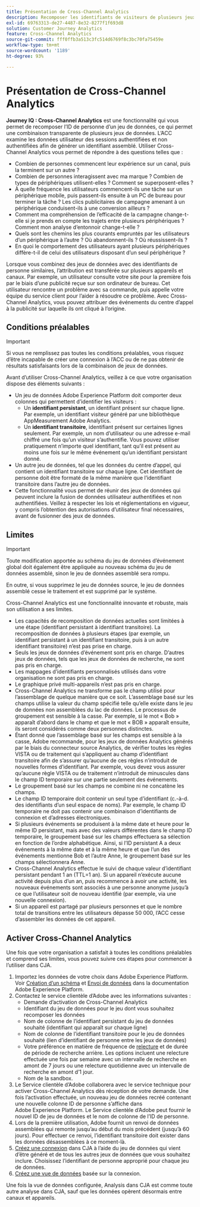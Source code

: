 ```yaml
---
title: Présentation de Cross-Channel Analytics
description: Recomposer les identifiants de visiteurs de plusieurs jeux de données pour regrouper les visiteurs.
exl-id: 69763313-de27-4487-8e32-8277f1f693d8
solution: Customer Journey Analytics
feature: Cross-Channel Analytics
source-git-commit: fff0ffb3a513c3fc514d6769f8c3bc70fa75459e
workflow-type: tm+mt
source-wordcount: '1189'
ht-degree: 93%

---
```


# Présentation de Cross-Channel Analytics

**Journey IQ : Cross-Channel Analytics** est une fonctionnalité qui vous permet de recomposer l’ID de personne d’un jeu de données, ce qui permet une combinaison transparente de plusieurs jeux de données. L’ACC examine les données utilisateur des sessions authentifiées et non authentifiées afin de générer un identifiant assemblé. Utiliser Cross-Channel Analytics vous permet de répondre à des questions telles que :

* Combien de personnes commencent leur expérience sur un canal, puis la terminent sur un autre ?
* Combien de personnes interagissent avec ma marque ? Combien de types de périphériques utilisent-elles ? Comment se superposent-elles ?
* À quelle fréquence les utilisateurs commencent-ils une tâche sur un périphérique mobile, puis passent-ils ensuite à un PC de bureau pour terminer la tâche ? Les clics publicitaires de campagne amenant à un périphérique conduisent-ils à une conversion ailleurs ?
* Comment ma compréhension de l’efficacité de la campagne change-t-elle si je prends en compte les trajets entre plusieurs périphériques ? Comment mon analyse d’entonnoir change-t-elle ?
* Quels sont les chemins les plus courants empruntés par les utilisateurs d’un périphérique à l’autre ? Où abandonnent-ils ? Où réussissent-ils ?
* En quoi le comportement des utilisateurs ayant plusieurs périphériques diffère-t-il de celui des utilisateurs disposant d’un seul périphérique ?

Lorsque vous combinez des jeux de données avec des identifiants de personne similaires, l’attribution est transférée sur plusieurs appareils et canaux. Par exemple, un utilisateur consulte votre site pour la première fois par le biais d’une publicité reçue sur son ordinateur de bureau. Cet utilisateur rencontre un problème avec sa commande, puis appelle votre équipe du service client pour l’aider à résoudre ce problème. Avec Cross-Channel Analytics, vous pouvez attribuer des événements du centre d’appel à la publicité sur laquelle ils ont cliqué à l’origine.

## Conditions préalables

>[!IMPORTANT]
>
>Si vous ne remplissez pas toutes les conditions préalables, vous risquez dʼêtre incapable de créer une connexion à l’ACC ou de ne pas obtenir de résultats satisfaisants lors de la combinaison de jeux de données.

Avant d’utiliser Cross-Channel Analytics, veillez à ce que votre organisation dispose des éléments suivants :

* Un jeu de données Adobe Experience Platform doit comporter deux colonnes qui permettent d’identifier les visiteurs :
   * Un **identifiant persistant**, un identifiant présent sur chaque ligne. Par exemple, un identifiant visiteur généré par une bibliothèque AppMeasurement Adobe Analytics.
   * Un **identifiant transitoire**, identifiant présent sur certaines lignes seulement. Par exemple, un nom d’utilisateur ou une adresse e-mail chiffré une fois qu’un visiteur s’authentifie. Vous pouvez utiliser pratiquement n’importe quel identifiant, tant qu’il est présent au moins une fois sur le même événement qu’un identifiant persistant donné.
* Un autre jeu de données, tel que les données du centre d’appel, qui contient un identifiant transitoire sur chaque ligne. Cet identifiant de personne doit être formaté de la même manière que l’identifiant transitoire dans l’autre jeu de données.
* Cette fonctionnalité vous permet de réunir des jeux de données qui peuvent inclure la fusion de données utilisateur authentifiées et non authentifiées. Veillez à respecter les lois et réglementations en vigueur, y compris lʼobtention des autorisations dʼutilisateur final nécessaires, avant de fusionner des jeux de données.

## Limites

>[!IMPORTANT]
>
>Toute modification apportée au schéma du jeu de données d’événement global doit également être appliquée au nouveau schéma du jeu de données assemblé, sinon le jeu de données assemblé sera rompu.
>
>En outre, si vous supprimez le jeu de données source, le jeu de données assemblé cesse le traitement et est supprimé par le système.

Cross-Channel Analytics est une fonctionnalité innovante et robuste, mais son utilisation a ses limites.

* Les capacités de recomposition de données actuelles sont limitées à une étape (identifiant persistant à identifiant transitoire). La recomposition de données à plusieurs étapes (par exemple, un identifiant persistant à un identifiant transitoire, puis à un autre identifiant transitoire) n’est pas prise en charge.
* Seuls les jeux de données dʼévénement sont pris en charge. D’autres jeux de données, tels que les jeux de données de recherche, ne sont pas pris en charge.
* Les mappages d’identifiants personnalisés utilisés dans votre organisation ne sont pas pris en charge.
* Le graphique privé multi-appareils n’est pas pris en charge.
* Cross-Channel Analytics ne transforme pas le champ utilisé pour lʼassemblage de quelque manière que ce soit. Lʼassemblage basé sur les champs utilise la valeur du champ spécifié telle quʼelle existe dans le jeu de données non assemblées du lac de données. Le processus de groupement est sensible à la casse. Par exemple, si le mot « Bob » apparaît dʼabord dans le champ et que le mot « BOB » apparaît ensuite, ils seront considérés comme deux personnes distinctes.
* Étant donné que l’assemblage basé sur les champs est sensible à la casse, Adobe recommande, pour les jeux de données Analytics générés par le biais du connecteur source Analytics, de vérifier toutes les règles VISTA ou de traitement qui s’appliquent au champ d’identifiant transitoire afin de s’assurer qu’aucune de ces règles n’introduit de nouvelles formes d’identifiant. Par exemple, vous devez vous assurer quʼaucune règle VISTA ou de traitement nʼintroduit de minuscules dans le champ ID temporaire sur une partie seulement des événements.
* Le groupement basé sur les champs ne combine ni ne concatène les champs.
* Le champ ID temporaire doit contenir un seul type dʼidentifiant (c.-à-d. des identifiants dʼun seul espace de noms). Par exemple, le champ ID temporaire ne doit pas contenir une combinaison dʼidentifiants de connexion et dʼadresses électroniques.
* Si plusieurs événements se produisent à la même date et heure pour le même ID persistant, mais avec des valeurs différentes dans le champ ID temporaire, le groupement basé sur les champs effectuera sa sélection en fonction de lʼordre alphabétique. Ainsi, si lʼID persistant A a deux événements à la même date et à la même heure et que lʼun des événements mentionne Bob et lʼautre Anne, le groupement basé sur les champs sélectionnera Anne.
* Cross-Channel Analytics effectue le suivi de chaque valeur d’identifiant persistant pendant 1 an (TTL=1 an). Si un appareil n’exécute aucune activité depuis plus d’un an, puis recommence à avoir une activité, les nouveaux événements sont associés à une personne anonyme jusqu’à ce que l’utilisateur soit de nouveau identifié (par exemple, via une nouvelle connexion).
* Si un appareil est partagé par plusieurs personnes et que le nombre total de transitions entre les utilisateurs dépasse 50 000, l’ACC cesse d’assembler les données de cet appareil.


## Activer Cross-Channel Analytics

Une fois que votre organisation a satisfait à toutes les conditions préalables et comprend ses limites, vous pouvez suivre ces étapes pour commencer à lʼutiliser dans CJA.

1. Importez les données de votre choix dans Adobe Experience Platform. Voir [Création d’un schéma](https://experienceleague.adobe.com/docs/experience-platform/xdm/tutorials/create-schema-ui.html?lang=fr) et [Envoi de données](https://experienceleague.adobe.com/docs/experience-platform/ingestion/home.html?lang=fr) dans la documentation Adobe Experience Platform.
1. Contactez le service clientèle d’Adobe avec les informations suivantes :
   * Demande d’activation de Cross-Channel Analytics
   * Identifiant du jeu de données pour le jeu dont vous souhaitez recomposer les données
   * Nom de colonne de l’identifiant persistant du jeu de données souhaité (identifiant qui apparaît sur chaque ligne)
   * Nom de colonne de l’identifiant transitoire pour le jeu de données souhaité (lien d’identifiant de personne entre les jeux de données)
   * Votre préférence en matière de fréquence de [relecture](replay.md) et de durée de période de recherche arrière. Les options incluent une relecture effectuée une fois par semaine avec un intervalle de recherche en amont de 7 jours ou une relecture quotidienne avec un intervalle de recherche en amont d’1 jour.
   * Nom de la sandbox.
1. Le Service clientèle d’Adobe collaborera avec le service technique pour activer Cross-Channel Analytics dès réception de votre demande. Une fois lʼactivation effectuée, un nouveau jeu de données recréé contenant une nouvelle colonne ID de personne s’affiche dans Adobe Experience Platform. Le Service clientèle d’Adobe peut fournir le nouvel ID de jeu de données et le nom de colonne de l’ID de personne.
1. Lors de la première utilisation, Adobe fournit un renvoi de données assemblées qui remonte jusquʼau début du mois précédent (jusquʼà 60 jours). Pour effectuer ce renvoi, lʼidentifiant transitoire doit exister dans les données désassemblées à ce moment-là.
1. [Créez une connexion](../create-connection.md) dans CJA à l’aide du jeu de données qui vient d’être généré et de tous les autres jeux de données que vous souhaitez inclure. Choisissez l’identifiant de personne approprié pour chaque jeu de données.
1. [Créez une vue de données](/help/data-views/create-dataview.md) basée sur la connexion.

<!-- To do: Paragraph on backfill once product and marketing determine the best way forward. -->

Une fois la vue de données configurée, Analysis dans CJA est comme toute autre analyse dans CJA, sauf que les données opèrent désormais entre canaux et appareils.
